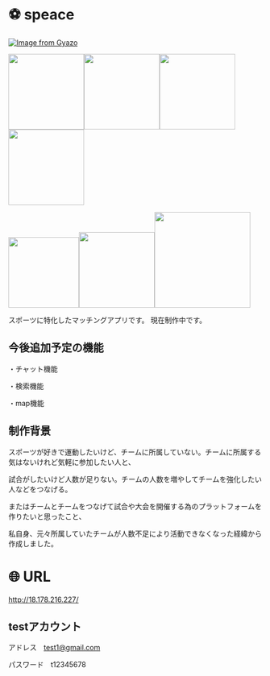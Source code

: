 # :soccer:  speace

[![Image from Gyazo](https://i.gyazo.com/77068b392e67e3f80fea1c6c22ed2cf6.jpg)](https://gyazo.com/77068b392e67e3f80fea1c6c22ed2cf6)

<img src="https://user-images.githubusercontent.com/58324998/73808001-b665f300-4811-11ea-816a-4c4a838693e1.png" width="150px"><img src="https://user-images.githubusercontent.com/58324998/73808005-b9f97a00-4811-11ea-8542-cfcabca16d3a.png" width="150px"><img src="https://user-images.githubusercontent.com/58324998/73808011-bebe2e00-4811-11ea-9751-05f4bb248e37.png" width="150px"><img src="https://user-images.githubusercontent.com/58324998/74326379-9e700f80-4dcd-11ea-8b94-32b56400db7c.png" width="150px">

<img src="https://user-images.githubusercontent.com/58324998/74326220-5d77fb00-4dcd-11ea-9427-e226680a0560.png" width="140px"><img src="https://user-images.githubusercontent.com/58324998/74326349-9021f380-4dcd-11ea-8f62-f73c3cde5ca9.png" width="150px"><img src="https://user-images.githubusercontent.com/58324998/74326292-78e30600-4dcd-11ea-9061-7c579fb3a215.png" width="190px">


スポーツに特化したマッチングアプリです。
現在制作中です。

## 今後追加予定の機能

・チャット機能

・検索機能

・map機能


## 制作背景
スポーツが好きで運動したいけど、チームに所属していない。チームに所属する気はないけれど気軽に参加したい人と、

試合がしたいけど人数が足りない。チームの人数を増やしてチームを強化したい人などをつなげる。

またはチームとチームをつなげて試合や大会を開催する為のプラットフォームを作りたいと思ったこと、

私自身、元々所属していたチームが人数不足により活動できなくなった経緯から作成しました。


# :globe_with_meridians: URL

http://18.178.216.227/

## testアカウント

アドレス　test1@gmail.com

パスワード　t12345678
